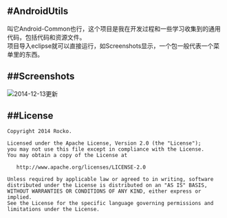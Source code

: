 #AndroidUtils
-------
叫它Android-Common也行，这个项目是我在开发过程和一些学习收集到的通用代码，包括代码和资源文件。     
项目导入eclipse就可以直接运行，如Screenshots显示，一个包一般代表一个菜单里的东西。   

##Screenshots
---- 
![2014-12-13更新](https://raw.githubusercontent.com/zhengxiaopeng/AndroidUtils/master/screenshots/20141213204901.jpg)  

##License
-------

```
Copyright 2014 Rocko.

Licensed under the Apache License, Version 2.0 (the "License");
you may not use this file except in compliance with the License.
You may obtain a copy of the License at

   http://www.apache.org/licenses/LICENSE-2.0

Unless required by applicable law or agreed to in writing, software
distributed under the License is distributed on an "AS IS" BASIS,
WITHOUT WARRANTIES OR CONDITIONS OF ANY KIND, either express or implied.
See the License for the specific language governing permissions and
limitations under the License.